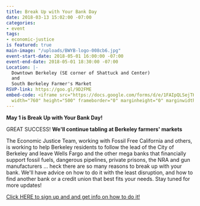 ```yaml
---
title: Break Up with Your Bank Day
date: 2018-03-13 15:02:00 -07:00
categories:
- event
tags:
- economic-justice
is featured: true
main-image: "/uploads/BWYB-logo-008cb6.jpg"
event-start-date: 2018-05-01 16:00:00 -07:00
event-end-date: 2018-05-01 18:30:00 -07:00
Location: |-
  Downtown Berkeley (SE corner of Shattuck and Center)
  and
  South Berkeley Farmer's Market
RSVP-link: https://goo.gl/9D2FME
embed-code: <iframe src="https://docs.google.com/forms/d/e/1FAIpQLSejTH4GxAVkkgvf7qznUkmtE9fG1K2YrSPbpPSLHlzky4lgWg/viewform"
  width="760" height="500" frameborder="0" marginheight="0" marginwidth="0">Loading...</iframe>
---
```


**May 1 is Break Up with Your Bank Day!**

GREAT SUCCESS! **We'll continue tabling at Berkeley farmers' markets**

The Economic Justice Team, working with Fossil Free California and others, is working to help Berkeley residents to follow the lead of the City of Berkeley and leave Wells Fargo and the other mega banks that financially support fossil fuels, dangerous pipelines, private prisons, the NRA and gun manufacturers ... heck there are so many reasons to break up with your bank. We'll have advice on how to do it with the least disruption, and how to find another bank or a credit union that best fits your needs. Stay tuned for more updates!

[Click HERE to sign up and and get info on how to do it!](https://goo.gl/9D2FME) 